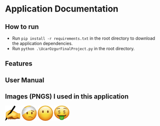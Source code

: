 # Application Documentation

## How to run
- Run `pip install -r requirements.txt` in the root directory to download the application dependencies.
- Run `python .\UcarOzgurFinalProject.py` in the root directory.

## Features

## User Manual



## Images (PNGS) I used in this application
<img src="./images/expense.png" alt="expense" width="50" height="50"/>
<img src="./images/negative_money.png" alt="negative money" width="50" height="50"/>
<img src="./images/neutral_money.png" alt="neutral money" width="50" height="50"/>
<img src="./images/positive_money.png" alt="positive money" width="50" height="50"/>